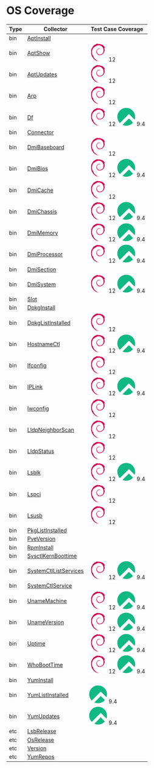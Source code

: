 # OS Coverage

| Type | Collector | Test Case Coverage |
|------|-----------|--------------------|
| bin | [AptInstall](sys_info_api.collectors.bin.apt.md#class-aptinstall) | |
| bin | [AptShow](sys_info_api.collectors.bin.apt.md#class-aptshow) | ![Debian](images/icons/debian.svg) 12 |
| bin | [AptUpdates](sys_info_api.collectors.bin.apt.md#class-aptupdates) | ![Debian](images/icons/debian.svg) 12 |
| bin | [Arp](sys_info_api.collectors.bin.arp.md#class-arp) | ![Debian](images/icons/debian.svg) 12 |
| bin | [Df](sys_info_api.collectors.bin.df.md#class-df) | ![Debian](images/icons/debian.svg) 12 ![Rocky](images/icons/rocky.svg) 9.4 |
| bin | [Connector](sys_info_api.collectors.bin.dmidecode.md#class-connector) | |
| bin | [DmiBaseboard](sys_info_api.collectors.bin.dmidecode.md#class-dmibaseboard) | ![Debian](images/icons/debian.svg) 12 |
| bin | [DmiBios](sys_info_api.collectors.bin.dmidecode.md#class-dmibios) | ![Debian](images/icons/debian.svg) 12 ![Rocky](images/icons/rocky.svg) 9.4 |
| bin | [DmiCache](sys_info_api.collectors.bin.dmidecode.md#class-dmicache) | ![Debian](images/icons/debian.svg) 12 |
| bin | [DmiChassis](sys_info_api.collectors.bin.dmidecode.md#class-dmichassis) | ![Debian](images/icons/debian.svg) 12 ![Rocky](images/icons/rocky.svg) 9.4 |
| bin | [DmiMemory](sys_info_api.collectors.bin.dmidecode.md#class-dmimemory) | ![Debian](images/icons/debian.svg) 12 ![Rocky](images/icons/rocky.svg) 9.4 |
| bin | [DmiProcessor](sys_info_api.collectors.bin.dmidecode.md#class-dmiprocessor) | ![Debian](images/icons/debian.svg) 12 ![Rocky](images/icons/rocky.svg) 9.4 |
| bin | [DmiSection](sys_info_api.collectors.bin.dmidecode.md#class-dmisection) | |
| bin | [DmiSystem](sys_info_api.collectors.bin.dmidecode.md#class-dmisystem) | ![Debian](images/icons/debian.svg) 12 ![Rocky](images/icons/rocky.svg) 9.4 |
| bin | [Slot](sys_info_api.collectors.bin.dmidecode.md#class-slot) | |
| bin | [DpkgInstall](sys_info_api.collectors.bin.dpkg.md#class-dpkginstall) | |
| bin | [DpkgListInstalled](sys_info_api.collectors.bin.dpkg.md#class-dpkglistinstalled) | ![Debian](images/icons/debian.svg) 12 |
| bin | [HostnameCtl](sys_info_api.collectors.bin.hostnamectl.md#class-hostnamectl) | ![Debian](images/icons/debian.svg) 12 ![Rocky](images/icons/rocky.svg) 9.4 |
| bin | [Ifconfig](sys_info_api.collectors.bin.ifconfig.md#class-ifconfig) | ![Debian](images/icons/debian.svg) 12 |
| bin | [IPLink](sys_info_api.collectors.bin.ip.md#class-iplink) | ![Debian](images/icons/debian.svg) 12 ![Rocky](images/icons/rocky.svg) 9.4 |
| bin | [Iwconfig](sys_info_api.collectors.bin.iwconfig.md#class-iwconfig) | ![Debian](images/icons/debian.svg) 12 |
| bin | [LldpNeighborScan](sys_info_api.collectors.bin.lldptool.md#class-lldpneighborscan) | ![Debian](images/icons/debian.svg) 12 |
| bin | [LldpStatus](sys_info_api.collectors.bin.lldptool.md#class-lldpstatus) | ![Debian](images/icons/debian.svg) 12 |
| bin | [Lsblk](sys_info_api.collectors.bin.lsblk.md#class-lsblk) | ![Debian](images/icons/debian.svg) 12 ![Rocky](images/icons/rocky.svg) 9.4 |
| bin | [Lspci](sys_info_api.collectors.bin.lspci.md#class-lspci) | ![Debian](images/icons/debian.svg) 12 |
| bin | [Lsusb](sys_info_api.collectors.bin.lsusb.md#class-lsusb) | ![Debian](images/icons/debian.svg) 12 |
| bin | [PkgListInstalled](sys_info_api.collectors.bin.pkg.md#class-pkglistinstalled) | |
| bin | [PveVersion](sys_info_api.collectors.bin.pveversion.md#class-pveversion) | |
| bin | [RpmInstall](sys_info_api.collectors.bin.rpm.md#class-rpminstall) | |
| bin | [SysctlKernBoottime](sys_info_api.collectors.bin.sysctl.md#class-sysctlkernboottime) | |
| bin | [SystemCtlListServices](sys_info_api.collectors.bin.systemctl.md#class-systemctllistservices) | ![Debian](images/icons/debian.svg) 12 ![Rocky](images/icons/rocky.svg) 9.4 |
| bin | [SystemCtlService](sys_info_api.collectors.bin.systemctl.md#class-systemctlservice) | |
| bin | [UnameMachine](sys_info_api.collectors.bin.uname.md#class-unamemachine) | ![Debian](images/icons/debian.svg) 12 ![Rocky](images/icons/rocky.svg) 9.4 |
| bin | [UnameVersion](sys_info_api.collectors.bin.uname.md#class-unameversion) | ![Debian](images/icons/debian.svg) 12 ![Rocky](images/icons/rocky.svg) 9.4 |
| bin | [Uptime](sys_info_api.collectors.bin.uptime.md#class-uptime) | ![Debian](images/icons/debian.svg) 12 ![Rocky](images/icons/rocky.svg) 9.4 |
| bin | [WhoBootTime](sys_info_api.collectors.bin.who.md#class-whoboottime) | ![Debian](images/icons/debian.svg) 12 ![Rocky](images/icons/rocky.svg) 9.4 |
| bin | [YumInstall](sys_info_api.collectors.bin.yum.md#class-yuminstall) | |
| bin | [YumListInstalled](sys_info_api.collectors.bin.yum.md#class-yumlistinstalled) | ![Rocky](images/icons/rocky.svg) 9.4 |
| bin | [YumUpdates](sys_info_api.collectors.bin.yum.md#class-yumupdates) | ![Rocky](images/icons/rocky.svg) 9.4 |
| etc | [LsbRelease](sys_info_api.collectors.etc.lsb_release.md#class-lsbrelease) | |
| etc | [OsRelease](sys_info_api.collectors.etc.os_release.md#class-osrelease) | |
| etc | [Version](sys_info_api.collectors.etc.version.md#class-version) | |
| etc | [YumRepos](sys_info_api.collectors.etc.yum_repos.md#class-yumrepos) | |
